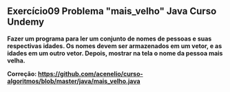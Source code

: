 ## Exercício09 Problema "mais_velho" Java Curso Undemy

**Fazer um programa para ler um conjunto de nomes de pessoas e suas respectivas idades. Os nomes
devem ser armazenados em um vetor, e as idades em um outro vetor. Depois, mostrar na tela o nome
da pessoa mais velha.**

**Correção: https://github.com/acenelio/curso-algoritmos/blob/master/java/mais_velho.java**



